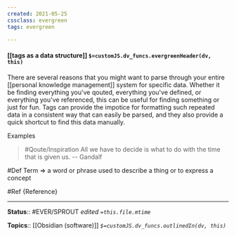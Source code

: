```yaml
---
created: 2021-05-25
cssclass: evergreen
tags: evergreen

---
```


#### [[tags as a data structure]] `$=customJS.dv_funcs.evergreenHeader(dv, this)`

There are several reasons that you might want to parse through your entire [[personal knowledge management]] system for specific data. Whether it be finding everything you've qouted, everything you've defined, or everything you've referenced, this can be useful for finding something or just for fun. Tags can provide the impotice for formatting such repeated data in a consistent way that can easily be parsed, and they also provide a quick shortcut to find this data manually.

Examples

>  #Qoute/Inspiration All we have to decide is what to do with the time that is given us. 
>  -- Gandalf

#Def Term => a word or phrase used to describe a thing or to express a concept

#Ref {Reference}



---

**Status**:: #EVER/SPROUT 
*edited `=this.file.mtime`*

**Topics**:: [[Obsidian (software)]]
*`$=customJS.dv_funcs.outlinedIn(dv, this)`*
